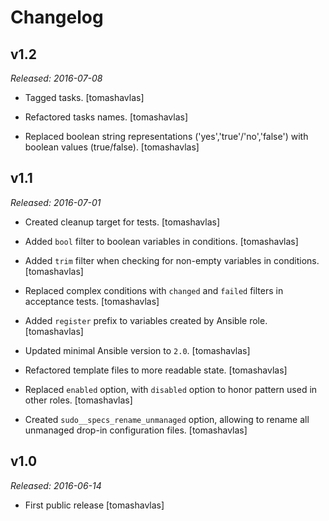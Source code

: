 Changelog
=========

v1.2
----

*Released: 2016-07-08*

- Tagged tasks.
  [tomashavlas]

- Refactored tasks names.
  [tomashavlas]

- Replaced boolean string representations ('yes','true'/'no','false') with boolean values (true/false).
  [tomashavlas]

v1.1
----

*Released: 2016-07-01*

- Created cleanup target for tests.
  [tomashavlas]

- Added `bool` filter to boolean variables in conditions.
  [tomashavlas]

- Added `trim` filter when checking for non-empty variables in conditions.
  [tomashavlas]

- Replaced complex conditions with `changed` and `failed` filters in acceptance tests.
  [tomashavlas]

- Added `register` prefix to variables created by Ansible role.
  [tomashavlas]

- Updated minimal Ansible version to `2.0`.
  [tomashavlas]

- Refactored template files to more readable state.
  [tomashavlas]

- Replaced `enabled` option, with `disabled` option to honor pattern used in other roles.
  [tomashavlas]

- Created `sudo__specs_rename_unmanaged` option, allowing to rename all unmanaged drop-in configuration files.
  [tomashavlas]

v1.0
----

*Released: 2016-06-14*

- First public release
  [tomashavlas]
